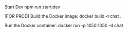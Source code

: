 Start Dev
npm run start:dev

[FOR PROD]
Build the Docker image:
docker build -t chat .

Run the Docker container:
docker run -p 1050:1050 -d chat
